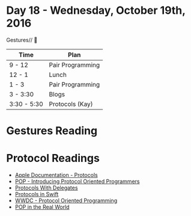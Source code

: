 # Day 18 - Wednesday, October 19th, 2016

Gestures// :blue_heart:


Time        |   Plan   |
----------------|-------
9 - 12       | Pair Programming
12 - 1    | Lunch
1 - 3 | Pair Programming
3 - 3:30     | Blogs
3:30 - 5:30 | Protocols (Kay)



# Gestures Reading

# Protocol Readings

* [Apple Documentation - Protocols](https://developer.apple.com/library/content/documentation/Swift/Conceptual/Swift_Programming_Language/Protocols.html)
* [POP - Introducing Protocol Oriented Programmers](https://www.raywenderlich.com/109156/introducing-protocol-oriented-programming-in-swift-2)
* [Protocols With Delegates](http://useyourloaf.com/blog/quick-guide-to-swift-delegates/)
* [Protocols in Swift](http://www.codingexplorer.com/protocols-swift/)
* [WWDC - Protocol Oriented Programming](https://developer.apple.com/videos/play/wwdc2015/408/)
* [POP in the Real World](http://matthewpalmer.net/blog/2015/08/30/protocol-oriented-programming-in-the-real-world/)
